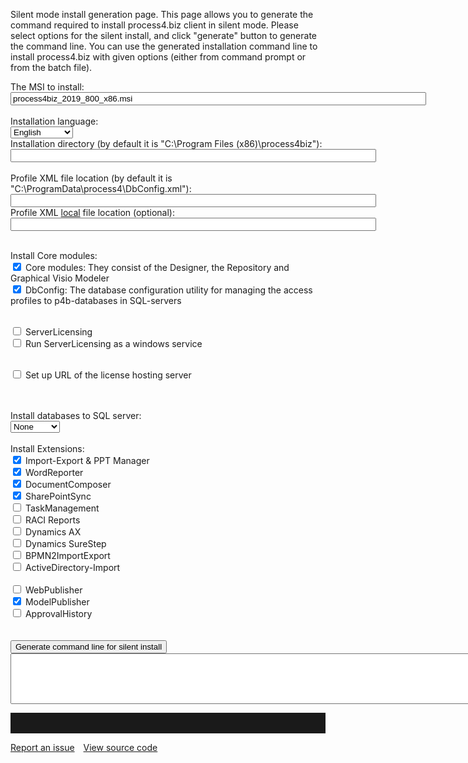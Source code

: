 Silent mode install generation page.
This page allows you to generate the command required to install process4.biz client in silent mode. Please select options for the silent install, and click "generate" button to generate the command line. You can use the generated installation command line to install process4.biz with given options (either from command prompt or from the batch file).

<style type="text/css">
    .newStyle1
    {
        margin-left: 20px;
    }
</style>

<script type="text/javascript">
    function updateState() {
        var checked_INSTALL_DB = document.getElementById("INSTALL_DB").value == 1 || document.getElementById("INSTALL_DB").value == 3;
        var checked_DB_SQL_AUTH_MODE = checked_INSTALL_DB && document.getElementById("DB_SQL_AUTH_MODE").checked;
        var checked_DEMOINSTALL_DB = document.getElementById("INSTALL_DB").value == 2 || document.getElementById("INSTALL_DB").value == 3;
        var checked_DEMODB_SQL_AUTH_MODE = checked_DEMOINSTALL_DB && document.getElementById("DEMODB_SQL_AUTH_MODE").checked;
        var setup_license_server = document.getElementById("SETUP_LICENSE_SERVER").checked;

        document.getElementById("div_INSTALL_DB").style.display = checked_INSTALL_DB ? "block" : "none";
        document.getElementById("div_DB_SQL_AUTH_MODE").style.display = checked_DB_SQL_AUTH_MODE ? "block" : "none";

        document.getElementById("div_DEMO_INSTALL_DB").style.display = checked_DEMOINSTALL_DB ? "block" : "none";
        document.getElementById("div_DEMODB_SQL_AUTH_MODE").style.display = checked_DEMODB_SQL_AUTH_MODE ? "block" : "none";

        document.getElementById("div_SERVER_LICENSE").style.display = setup_license_server ? "block" : "none";
    }

    function formatParam(id, value) {
        return (value.length == 0) ? "" : id + "=\"" + value + "\" ";
    }

    function formatCheckValue(id) {
        return formatParam(id, document.getElementById(id).checked ? "1" : "0");
    }

    function formatTextValue(id) {
        return formatParam(id, "" + document.getElementById(id).value);
    }

    function generateResultString() {
        var result = "";
        result += "msiexec "
        result += "/i \"" + document.getElementById("SRC_IMAGE").value + "\" ";
        result += "/qn ";
        result += formatTextValue("INSTALL_DIR");
        result += formatTextValue("PROFILE");
        result += formatTextValue("PROFILE_LOCAL");
        result += formatTextValue("LANGUAGE_ID");

        var lcid = document.getElementById("LANGUAGE_ID").value;
        if (lcid == 1031)
            result += "TRANSFORM=:de-DE ";
        if (lcid == 1036)
            result += "TRANSFORM=:fr-FR ";

        if (document.getElementById("SETUP_LICENSE_SERVER").checked) {
            result += formatCheckValue("SETUP_LICENSE_SERVER");

            result += formatTextValue("USE_LICENSE_SERVER");
            result += formatTextValue("LICENSE_SERVER_ONLINE");
            result += formatTextValue("LICENSE_SERVER_SERVER");
        }

        result += formatCheckValue("INSTALL_DBCONFIG");
        result += formatCheckValue("INSTALL_MODELER");

        result += formatCheckValue("INSTALL_LICENSE_SERVICE");
        if (document.getElementById("INSTALL_LICENSE_SERVICE").checked) {
            document.getElementById("INSTALL_LICENSE_FILES").checked=true
        }
        result += formatCheckValue("INSTALL_LICENSE_FILES");


        var checked_INSTALL_DB = document.getElementById("INSTALL_DB").value == 1 || document.getElementById("INSTALL_DB").value == 3;
        var checked_DEMOINSTALL_DB = document.getElementById("INSTALL_DB").value == 2 || document.getElementById("INSTALL_DB").value == 3;

        result += formatTextValue("INSTALL_DB");
        if (checked_INSTALL_DB) {
            result += formatTextValue("DB_SERVER_NAME");
            result += formatCheckValue("DB_SQL_AUTH_MODE");
            result += formatTextValue("DB_USER_NAME");
            result += formatTextValue("DB_PASSWORD");
        }
        if (checked_DEMOINSTALL_DB) {
            result += formatTextValue("DEMODB_SERVER_NAME");
            result += formatCheckValue("DEMODB_SQL_AUTH_MODE");
            result += formatTextValue("DEMODB_USER_NAME");
            result += formatTextValue("DEMODB_PASSWORD");
        }
        result += formatCheckValue("INSTALL_AXAPTA");
        result += formatCheckValue("INSTALL_EXCELIE_PPOINT");
        result += formatCheckValue("INSTALL_SURE_STEP");
        result += formatCheckValue("INSTALL_WORD_REPORTER");
        result += formatCheckValue("INSTALL_DOC_COMPOSER");
        result += formatCheckValue("INSTALL_COBIT_REPORTS");
        result += formatCheckValue("INSTALL_BPMN2_IE");
        result += formatCheckValue("INSTALL_ACTIVEDIR");
        result += formatCheckValue("INSTALL_WEB_PUBLISHER");
        result += formatCheckValue("INSTALL_WEB_PUBLISHER2");
        result += formatCheckValue("INSTALL_VERSION_BROWSER");
        result += formatCheckValue("INSTALL_TASK_MGMT");
        result += formatCheckValue("INSTALL_SP_SYNC");

        document.getElementById("ResultString").value = result;
    }
</script>

The MSI to install:
<br/>
<input id="SRC_IMAGE" size="80" value="process4biz_2019_800_x86.msi"></input>
<br/><br/>
Installation language:
<br/>
<select id="LANGUAGE_ID" name="LANGUAGE_ID" style="width: 100px;">
    <option selected="selected" value="1033">English</option>
    <option value="1031">German</option>
    <option value="1036">French</option>
</select>
<br/>
Installation directory (by default it is "C:\Program Files (x86)\process4biz"):
<br/>
<input id="INSTALL_DIR" name="INSTALL_DIR" size="70"></input>
<br/>
<br/>
Profile XML file location (by default it is "C:\ProgramData\process4\DbConfig.xml"):
<br/>
<input id="PROFILE" name="PROFILE" size="70"></input>
<br/>
Profile XML <u>local</u> file location (optional):
<br/>
<input id="PROFILE_LOCAL" name="PROFILE_LOCAL" size="70"></input>
<br/>
<br/>


Install Core modules:
<br/>
<input checked="checked" id="INSTALL_MODELER" name="INSTALL_MODELER" type="checkbox"></input>
<label for="INSTALL_MODELER">
   Core modules: They consist of the Designer, the Repository and Graphical Visio Modeler</label>
<br/>
<input checked="checked" id="INSTALL_DBCONFIG" name="INSTALL_DBCONFIG" type="checkbox"></input>
<label for="INSTALL_DBCONFIG">
   DbConfig: The database configuration utility for managing the access profiles to p4b-databases in SQL-servers</label>
<br/>

<br/>
<input id="INSTALL_LICENSE_FILES" name="INSTALL_LICENSE_FILES" type="checkbox"></input>
<label for="INSTALL_LICENSE_FILES">ServerLicensing</label>
<br/>
<input id="INSTALL_LICENSE_SERVICE" name="INSTALL_LICENSE_SERVICE" type="checkbox"></input>
<label for="INSTALL_LICENSE_SERVICE">Run ServerLicensing as a windows service</label>
<br/>
<br/>


<input id="SETUP_LICENSE_SERVER" name="SETUP_LICENSE_SERVER" onclick="javascript:updateState()"
    type="checkbox"></input>
Set up URL of the license hosting server
<br/>

<div class="newStyle1" id="div_SERVER_LICENSE" mce_style="display: none;" style="display: none;">

<br/>
Select the type of license:
<br/>
<select id="USE_LICENSE_SERVER" name="USE_LICENSE_SERVER" style="width: 160px;">
    <option selected="selected" value="0">ONLINE license server</option>
    <option value="1">SERVER license server</option>
</select>
<br/>

<br/>
URL of the ONLINE license hosting server (by default it is "https://registration.process4.biz,https://registration2.process4.biz,https://registration3.process4.biz"):
<br/>
<input id="LICENSE_SERVER_ONLINE" name="LICENSE_SERVER_ONLINE" size="100" value="https://registration.process4.biz,https://registration2.process4.biz,https://registration3.process4.biz"></input>
<br/>

URL of the SERVER license hosting server:
<br/>
<input id="LICENSE_SERVER_SERVER" name="LICENSE_SERVER_SERVER" size="100"></input>
<br/>
</div>

<br/>
<br/>


<label for="INSTALL_DB">
Install databases to SQL server:
</label>
<br/>
<select id="INSTALL_DB" name="INSTALL_DB" onchange="javascript:updateState();">
    <option selected="selected" value="0">None</option>
    <option value="1">EmptyDB</option>
    <option value="2">DemoDB</option>
    <option value="3">Both</option>
</select>
<br/>
<div class="newStyle1" id="div_INSTALL_DB" mce_style="display: none;" style="display: none;">
    <br/>
    <b>Settings for EmptyDB</b><br/>
    SQL Server Instance name (required):
    <br/>
    <input id="DB_SERVER_NAME" name="DB_SERVER_NAME" value=".\SQLExpress"></input>
    <br/>
    <input id="DB_SQL_AUTH_MODE" name="DB_SQL_AUTH_MODE" onclick="javascript:updateState()"
        type="checkbox"></input>
    <label for="DB_SQL_AUTH_MODE">
        Use SQL Server Authentication (by default Windows Authentication is used)</label>
    <div class="newStyle1" id="div_DB_SQL_AUTH_MODE" mce_style="display: none;" style="display: none;">
        <br/>
        User name (required):
        <br/>
        <input id="DB_USER_NAME" name="DB_USER_NAME" value="sa"></input>
        <br/>
        Password (required):<br/>
        <input id="DB_PASSWORD" name="DB_PASSWORD" type="password"></input>
    </div>
</div>
<div class="newStyle1" id="div_DEMO_INSTALL_DB" mce_style="display: none;" style="display: none;">
    <br/>
    <b>Settings for demo DB</b><br/>
    SQL Server Instance name (required):
    <br/>
    <input id="DEMODB_SERVER_NAME" name="DEMODB_SERVER_NAME" value=".\SQLExpress"></input>
    <br/>
    <input id="DEMODB_SQL_AUTH_MODE" name="DEMODB_SQL_AUTH_MODE" onclick="javascript:updateState()"
        type="checkbox"></input>
    <label for="DEMODB_SQL_AUTH_MODE">
        Use SQL Server Authentication (by default Windows Authentication is used)</label>
    <div class="newStyle1" id="div_DEMODB_SQL_AUTH_MODE" mce_style="display: none;" style="display: none;">
        <br/>
        User name (required):
        <br/>
        <input id="DEMODB_USER_NAME" name="DB_USER_NAME" value="sa"></input>
        <br/>
        Password (required):
        <br/>
        <input id="DEMODB_PASSWORD" name="DEMODB_PASSWORD" type="password"></input>
    </div>
</div>
<br/>
Install Extensions:
<br/>
<input checked="checked" id="INSTALL_EXCELIE_PPOINT" name="INSTALL_EXCELIE_PPOINT" type="checkbox"></input>
<label for="INSTALL_EXCELIE_PPOINT">
    Import-Export & PPT Manager</label>
<br/>
<input checked="checked" id="INSTALL_WORD_REPORTER" name="INSTALL_WORD_REPORTER" type="checkbox"></input> 
<label for="INSTALL_WORD_REPORTER"> 
    WordReporter</label>
<br/>
<input checked="checked" id="INSTALL_DOC_COMPOSER" name="INSTALL_DOC_COMPOSER" type="checkbox"></input>
<label for="INSTALL_DOC_COMPOSER">
    DocumentComposer</label>
<br/>
<input checked="checked" id="INSTALL_SP_SYNC" name="INSTALL_SP_SYNC" type="checkbox"></input>
<label for="INSTALL_SP_SYNC">
    SharePointSync</label>
<br/><input id="INSTALL_TASK_MGMT" name="INSTALL_TASK_MGMT" type="checkbox"></input>
<label for="INSTALL_TASK_MGMT">
    TaskManagement</label>
<br/>
<input id="INSTALL_COBIT_REPORTS" name="INSTALL_COBIT_REPORTS" type="checkbox"></input>
<label for="INSTALL_COBIT_REPORTS">
    RACI Reports</label>
<br/>
<input id="INSTALL_AXAPTA" name="INSTALL_AXAPTA" type="checkbox"></input>
<label for="INSTALL_AXAPTA">
    Dynamics AX</label>
<br/> 
<input id="INSTALL_SURE_STEP" name="INSTALL_SURE_STEP" type="checkbox"></input> 
<label for="INSTALL_SURE_STEP"> 
    Dynamics SureStep</label> 
<br/>
<input id="INSTALL_BPMN2_IE" name="INSTALL_BPMN2_IE" type="checkbox"></input>
<label for="INSTALL_BPMN2_IE">
    BPMN2ImportExport</label>
<br/>
<input id="INSTALL_ACTIVEDIR" name="INSTALL_ACTIVEDIR" type="checkbox"></input>
<label for="INSTALL_ACTIVEDIR">
    ActiveDirectory-Import</label>
<br/>


<br/>
<input id="INSTALL_WEB_PUBLISHER" name="INSTALL_WEB_PUBLISHER" type="checkbox"></input>
<label for="INSTALL_WEB_PUBLISHER">
    WebPublisher</label>
<br/>
<input checked="checked" id="INSTALL_WEB_PUBLISHER2" name="INSTALL_WEB_PUBLISHER2" type="checkbox"></input>
<label for="INSTALL_WEB_PUBLISHER2">
    ModelPublisher</label>
<br/>
<input id="INSTALL_VERSION_BROWSER" name="INSTALL_VERSION_BROWSER" type="checkbox"></input>
<label for="INSTALL_VERSION_BROWSER">
    ApprovalHistory</label>
<br/>
<br/>
<br/>
<input id="GenerateButton" name="Button1" onclick="javascript:generateResultString()"
    type="button" value="Generate command line for silent install"></input>
<br/>
<textarea cols="120" id="ResultString" name="S1" rows="5"></textarea>
<br/>

<hr style="padding-top:2rem" />
<a href="https://github.com/process4/docs/issues" target="_blank" class="bgw btn btn-primary btn-lg shadow-sm">Report an issue</a>
<a href="https://github.com/process4/docs" target="_blank" class="bgw btn btn-primary btn-lg shadow-sm" style="margin-left:10px;">View source code</a>